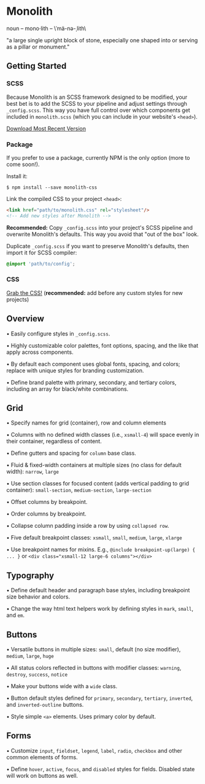 # Monolith

noun – mono·lith – \ˈmä-nə-ˌlith\

"a large single upright block of stone, especially one shaped into or serving as a pillar or monument."

## Getting Started

### SCSS

Because Monolith is an SCSS framework designed to be modified, your best bet is to add the SCSS to your pipeline and adjust settings through `_config.scss`. This way you have full control over which components get included in `monolith.scss` (which you can include in your website's `<head>`).

[Download Most Recent Version](https://github.com/gtreviranus/monolith/tree/master/src/SCSS/monolith-scss.zip)

### Package

If you prefer to use a package, currently NPM is the only option (more to come soon!).

Install it:

```shell
$ npm install --save monolith-css
```

Link the compiled CSS to your project `<head>`:

```html
<link href="path/to/monolith.css" rel="stylesheet"/>
<!-- Add new styles after Monolith -->
```

**Recommended:** Copy `_config.scss` into your project's SCSS pipeline and overwrite Monolith's defaults. This way you avoid that "out of the box" look.

Duplicate `_config.scss` if you want to preserve Monolith's defaults, then import it for SCSS compiler:
```css
@import 'path/to/config';
```

### CSS

[Grab the CSS!](https://github.com/gtreviranus/monolith/blob/master/src/CSS/monolith.css) (**recommended:** add before any custom styles for new projects)

## Overview

• Easily configure styles in `_config.scss`.

• Highly customizable color palettes, font options, spacing, and the like that apply across components.

• By default each component uses global fonts, spacing, and colors; replace with unique styles for branding customization.

• Define brand palette with primary, secondary, and tertiary colors, including an array for black/white combinations.

## Grid

• Specify names for grid (container), row and column elements

• Columns with no defined width classes (i.e., `xsmall-4`) will space evenly in their container, regardless of content.

• Define gutters and spacing for `column` base class.

• Fluid & fixed-width containers at multiple sizes (no class for default width): `narrow`, `large`

• Use section classes for focused content (adds vertical padding to grid container): `small-section`, `medium-section`, `large-section`

• Offset columns by breakpoint.

• Order columns by breakpoint.

• Collapse column padding inside a row by using `collapsed row`.

• Five default breakpoint classes: `xsmall`, `small`, `medium`, `large`, `xlarge`

• Use breakpoint names for mixins. E.g., `@include breakpoint-up(large) { ... }` or `<div class="xsmall-12 large-6 columns"></div>`

## Typography

• Define default header and paragraph base styles, including breakpoint size behavior and colors.

• Change the way html text helpers work by defining styles in `mark`, `small`, and `em`.

## Buttons

• Versatile buttons in multiple sizes: `small`, default (no size modifier), `medium`, `large`, `huge`

• All status colors reflected in buttons with modifier classes: `warning`, `destroy`, `success`, `notice`

• Make your buttons wide with a `wide` class.

• Button default styles defined for `primary`, `secondary`, `tertiary`, `inverted`, and `inverted-outline` buttons.

• Style simple `<a>` elements. Uses primary color by default.

## Forms

• Customize `input`, `fieldset`, `legend`, `label`, `radio`, `checkbox` and other common elements of forms.

• Define `hover`, `active`, `focus`, and `disabled` styles for fields. Disabled state will work on buttons as well.
